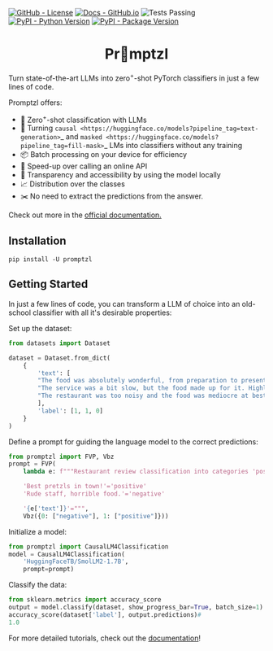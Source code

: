 <!--- BADGES: START --->
[![GitHub - License](https://img.shields.io/badge/License-Apache-yellow.svg)][#github-license]
[![Docs - GitHub.io](https://img.shields.io/static/v1?logo=github&style=flat&color=pink&label=docs&message=promptzl)][#docs-package]
![Tests Passing](https://github.com/lazerlambda/promptzl/actions/workflows/python-package.yml/badge.svg)
[![PyPI - Python Version](https://img.shields.io/pypi/pyversions/promptzl?logo=pypi&style=flat)][#pypi-package]
[![PyPI - Package Version](https://img.shields.io/pypi/v/promptzl?logo=pypi&style=flat)][#pypi-package]

[#github-license]: https://github.com/LazerLambda/Promptzl/blob/main/LICENSE.md
[#docs-package]: https://promptzl.readthedocs.io/en/latest/
[#pypi-package]: https://pypi.org/project/promptzl/
<!--- BADGES: END --->


<!-- TODO -->
<h1 align="center">Pr🥨mptzl</h1>

Turn state-of-the-art LLMs into zero<sup>+</sup>-shot PyTorch classifiers in just a few lines of code.

Promptzl offers:
   - 🤖 Zero<sup>+</sup>-shot classification with LLMs
   - 🤗 Turning `causal <https://huggingface.co/models?pipeline_tag=text-generation>`_ and `masked <https://huggingface.co/models?pipeline_tag=fill-mask>`_ LMs into classifiers without any training
   - 📦 Batch processing on your device for efficiency
   - 🚀 Speed-up over calling an online API
   - 🔎 Transparency and accessibility by using the model locally
   - 📈 Distribution over the classes
   - ✂️ No need to extract the predictions from the answer.

Check out more in the [official documentation.](https://promptzl.readthedocs.io/en/latest/)

## Installation


`pip install -U promptzl`

## Getting Started

In just a few lines of code, you can transform a LLM of choice into an old-school classifier with all it's desirable properties:

Set up the dataset:
```python
from datasets import Dataset

dataset = Dataset.from_dict(
    {
        'text': [
        "The food was absolutely wonderful, from preparation to presentation, very pleasing.",
        "The service was a bit slow, but the food made up for it. Highly recommend the pasta!",
        "The restaurant was too noisy and the food was mediocre at best. Not worth the price.",
        ],
        'label': [1, 1, 0]
    }
)
```

Define a prompt for guiding the language model to the correct predictions:
```python
from promptzl import FVP, Vbz
prompt = FVP(
    lambda e: f"""Restaurant review classification into categories 'positive' or 'negative'.

    'Best pretzls in town!'='positive'
    'Rude staff, horrible food.'='negative'

    '{e['text']}'=""",
    Vbz({0: ["negative"], 1: ["positive"]}))
```

Initialize a model:
```python
from promptzl import CausalLM4Classification
model = CausalLM4Classification(
    'HuggingFaceTB/SmolLM2-1.7B',
    prompt=prompt)
```

Classify the data:
```python
from sklearn.metrics import accuracy_score
output = model.classify(dataset, show_progress_bar=True, batch_size=1)
accuracy_score(dataset['label'], output.predictions)#
1.0
```

For more detailed tutorials, check out the [documentation](https://promptzl.readthedocs.io/en/latest/)!

